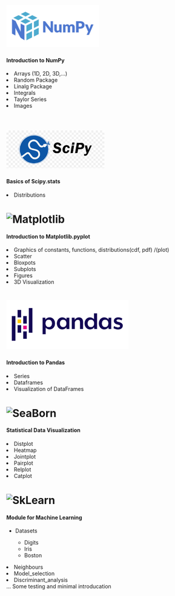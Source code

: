 
# <img alt="NumPy" src="https://github.com/ericsargsyan/python_ysu/blob/master/logos/numpylogo.svg" height="110">

  <h4>Introduction to NumPy</h4>
    <li>Arrays (1D, 2D, 3D,...)</li>
    <li>Random Package</li>
    <li>Linalg Package</li>
    <li>Integrals</li>
    <li>Taylor Series</li>
    <li>Images</li><br>


# <img alt="SciPy" src="https://github.com/ericsargsyan/python_ysu/blob/beff14e64912edb5e16a18a6b37853f205e8b75c/logos/scipylogo.png" height="100">

  <h4>Basics of Scipy.stats</h4>
    <li>Distributions</li>

# <img alt="Matplotlib" src="https://matplotlib.org/_static/logo2.svg" height="90">

  <h4>Introduction to Matplotlib.pyplot</h4>
    <li>Graphics of constants, functions, distributions(cdf, pdf) /(plot)</li>
    <li>Scatter</li>
    <li>Bloxpots</li>
    <li>Subplots</li>
    <li>Figures</li>
    <li>3D Visualization</li>


# <img alt="Pandas" src="https://github.com/ericsargsyan/python_ysu/blob/master/logos/Pandas_logo.png" height="130">

  <h4>Introduction to Pandas</h4>
    <li>Series</li>
    <li>Dataframes</li>
    <li>Visualization of DataFrames</li>
    
    
# <img alt="SeaBorn" src="https://seaborn.pydata.org/_static/logo-wide-lightbg.svg" height="130"> 

   <h4>Statistical Data Visualization</h4>
    <li>Distplot</li>
    <li>Heatmap</li>
    <li>Jointplot</li>
    <li>Pairplot</li>
    <li>Relplot</li>
    <li>Catplot</li>
 
# <img alt="SkLearn" src="https://upload.wikimedia.org/wikipedia/commons/thumb/0/05/Scikit_learn_logo_small.svg/1280px-Scikit_learn_logo_small.svg.png" height="200">
  <h4>Module for Machine Learning</h4>
   <ul>
    <li>Datasets</li>
       <ul>
          <li>Digits</li>
          <li>Iris</li>
          <li>Boston</li>
       </ul> 
    </ul>
  <li>Neighbours</li>
  <li>Model_selection</li> 
  <li>Discriminant_analysis</li>
  ...
  Some testing and minimal introducation
